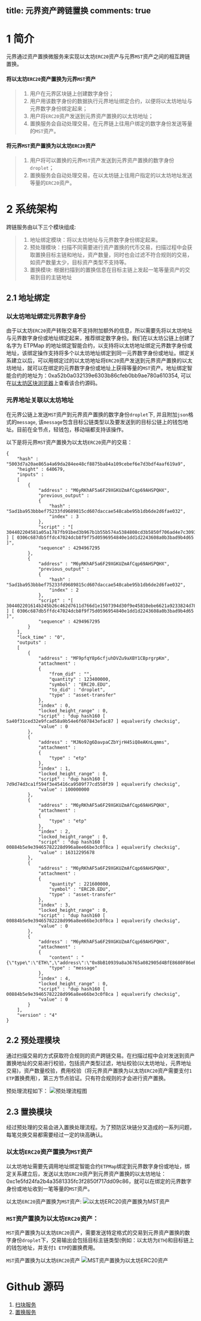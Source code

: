 title: 元界资产跨链置换
comments: true
---

# 1 简介


元界通过资产置换微服务来实现以太坊`ERC20`资产与元界`MST`资产之间的相互跨链置换。

#### 将以太坊`ERC20`资产置换为元界`MST`资产
> 1. 用户在元界区块链上创建数字身份；  
> 2. 用户用该数字身份的数据执行元界地址绑定合约，以便将以太坊地址与元界数字身份绑定起来；  
> 3. 用户将`ERC20`资产发送到元界资产置换的以太坊地址；  
> 4. 置换服务会自动处理交易，在元界链上往用户绑定的数字身份发送等量的`MST`资产。

#### 将元界`MST`资产置换为以太坊`ERC20`资产
> 1. 用户将可以置换的元界`MST`资产发送到元界资产置换的数字身份`droplet`；  
> 2. 置换服务会自动处理交易，在以太坊链上往用户指定的以太坊地址发送等量的`ERC20`资产。


# 2 系统架构

跨链服务由以下三个模块组成:
> 1. 地址绑定模块：将以太坊地址与元界数字身份绑定起来。  
> 2. 预处理模块：扫描不同需要进行资产置换的代币交易，扫描过程中会获取置换目标主链和地址，资产数量，同时也会过滤不符合规则的交易，如资产数量太少，目标资产类型不支持等。  
> 3. 置换模块: 根据扫描到的置换信息在目标主链上发起一笔等量资产的交易到目的主链地址

## 2.1 地址绑定

### 以太坊地址绑定元界数字身份

由于以太坊`ERC20`资产转账交易不支持附加额外的信息，所以需要先将以太坊地址与元界数字身份或地址绑定起来，推荐绑定数字身份。我们在以太坊公链上创建了名字为 ETPMap 的地址绑定智能合约，以支持将以太坊地址绑定元界数字身份或地址，该绑定操作支持将多个以太坊地址绑定到同一元界数字身份或地址。绑定关系建立以后，可以用绑定过的以太坊地址将`ERC20`资产发送到元界资产置换的以太坊地址，就可以在绑定的元界数字身份或地址上获得等量的`MST`资产。地址绑定智能合约的地址为：0xa52b0a032139e6303b86cfeb0bb9ae780a610354, 可以在[以太坊区块浏览器](https://etherscan.io/)上查看该合约源码。

### 元界地址关联以太坊地址

在元界公链上发送`MST`资产到元界资产置换的数字身份`droplet`下, 并且附加`json`格式的`message`, 该`message`包含目标公链类型以及要发送到的目标公链上的钱包地址。目前在全节点，轻钱包，移动端都支持该操作。

以下是将元界`MST`资产置换为以太坊`ERC20`资产的交易：
~~~
{
	"hash" : "5003d7a20ae865a4a69da284ee48cf8875ba84a109cebef6e7d3bdf4aaf619a9",
	"height" : 640679,
	"inputs" : 
	[
		{
			"address" : "M6yRKhAF5a6F29XGKUZmAfCqp69AHSPQHX",
			"previous_output" : 
			{
				"hash" : "5ad1ba953bbbef75233fd9689815cd607daccae548cabe95b1db6de2d6fae032",
				"index" : 3
			},
			"script" : "[ 304402204581a05a1787fb91bed3b967b1b55b574a5384808cd3b5850f706ad4e7c30937022030068b64deb5d904942740a18fd020ec26da8371fde0c6bd59c8396a8b3dc3ab01 ] [ 0306c687db5ffdc47024dcb8f9f75d0596954840e1dd1d2243608a0b3bad9b4d65 ]",
			"sequence" : 4294967295
		},
		{
			"address" : "M6yRKhAF5a6F29XGKUZmAfCqp69AHSPQHX",
			"previous_output" : 
			{
				"hash" : "5ad1ba953bbbef75233fd9689815cd607daccae548cabe95b1db6de2d6fae032",
				"index" : 2
			},
			"script" : "[ 304402201614b245b26c462d7611d766d1e1507394d30f9e45810ebe6621a9233824d78902201a45e9aba26c27c85ccf03852fcc3d3e525edb4850869f84a473e87773c9599201 ] [ 0306c687db5ffdc47024dcb8f9f75d0596954840e1dd1d2243608a0b3bad9b4d65 ]",
			"sequence" : 4294967295
		}
	],
	"lock_time" : "0",
	"outputs" : 
	[
		{
			"address" : "MF9pfqY8p6cfjuhDVZu9aXBY1CBprgrpKm",
			"attachment" : 
			{
				"from_did" : "",
				"quantity" : 123400000,
				"symbol" : "ERC20.EDU",
				"to_did" : "droplet",
				"type" : "asset-transfer"
			},
			"index" : 0,
			"locked_height_range" : 0,
			"script" : "dup hash160 [ 5a40f31ced32e9fcad58a9b54e6f607843efac87 ] equalverify checksig",
			"value" : 0
		},
		{
			"address" : "MJNo92g6DavpaCZbYjrH45iQ8eAKnLqmms",
			"attachment" : 
			{
				"type" : "etp"
			},
			"index" : 1,
			"locked_height_range" : 0,
			"script" : "dup hash160 [ 7d9d74d3ca1f594f3e45416ca9509f77cd550f39 ] equalverify checksig",
			"value" : 100000000
		},
		{
			"address" : "M6yRKhAF5a6F29XGKUZmAfCqp69AHSPQHX",
			"attachment" : 
			{
				"type" : "etp"
			},
			"index" : 2,
			"locked_height_range" : 0,
			"script" : "dup hash160 [ 00884b5e9e39465782228d996a8ee66be3c0f8ca ] equalverify checksig",
			"value" : 16312295678
		},
		{
			"address" : "M6yRKhAF5a6F29XGKUZmAfCqp69AHSPQHX",
			"attachment" : 
			{
				"quantity" : 221600000,
				"symbol" : "ERC20.EDU",
				"type" : "asset-transfer"
			},
			"index" : 3,
			"locked_height_range" : 0,
			"script" : "dup hash160 [ 00884b5e9e39465782228d996a8ee66be3c0f8ca ] equalverify checksig",
			"value" : 0
		},
		{
			"address" : "M6yRKhAF5a6F29XGKUZmAfCqp69AHSPQHX",
			"attachment" : 
			{
				"content" : "{\"type\":\"ETH\",\"address\":\"0x8bB10939a8a36765a082905d4BfE8680F86eBF95\"}",
				"type" : "message"
			},
			"index" : 4,
			"locked_height_range" : 0,
			"script" : "dup hash160 [ 00884b5e9e39465782228d996a8ee66be3c0f8ca ] equalverify checksig",
			"value" : 0
		}
	],
	"version" : "4"
}
~~~

## 2.2 预处理模块
通过扫描交易的方式获取符合规则的资产跨链交易。在扫描过程中会对发送到资产置换地址的交易进行校验，包括资产类型过滤，地址校验(以太坊地址，元界地址交易)，资产数量校验，费用校验（将元界资产置换为以太坊`ERC20`资产需要支付`1 ETP`置换费用），第三方节点验证。只有符合规则的才会进行资产置换。

预处理流程如下：
![预处理流程图](/images/i/O5RlHy0.png)

## 2.3 置换模块
经过预处理的交易会进入置换处理流程。为了预防区块链分叉造成的一系列问题，每笔兑换交易都需要经过一定的块高确认。


### 以太坊`ERC20`资产置换为`MST`资产
以太坊地址需要先调用地址绑定智能合约`ETPMap`绑定到元界数字身份或地址，绑定关系建立后，发送以太坊`ERC20`资产到元界资产置换的以太坊地址：0xc1e5fd24fa2b4a3581335fc3f2850f717dd09c86，就可以在绑定的元界数字身份或地址收到一笔等量的`MST`资产。 

以太坊`ERC20`资产置换为`MST`资产:
![以太坊`ERC20`资产置换为`MST`资产](/images/i/H08LV6X.png)

### `MST`资产置换为以太坊`ERC20`资产：
`MST`资产置换为以太坊`ERC20`资产，需要发送特定格式的交易到元界资产置换的数字身份`droplet`下，交易输出会包括目标主链类型(例如：以太坊为`ETH`)和目标链上的钱包地址，并支付`1 ETP`的置换费用。

`MST`资产置换为以太坊`ERC20`资产
![`MST`资产置换为以太坊`ERC20`资产](/images/i/E2bWRKI.png)


# Github 源码
1. [扫块服务](https://github.com/mvshub/mvs_ScanService)
2. [置换服务](https://github.com/mvshub/mvs_SwapService)

